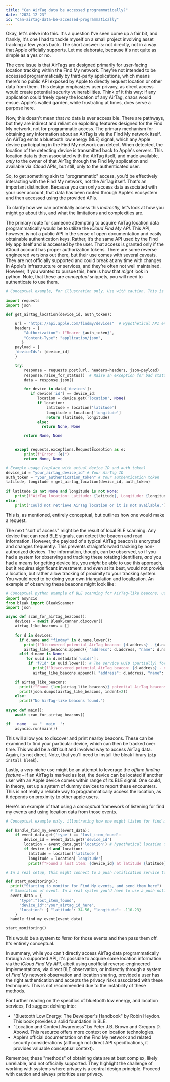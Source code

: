 ```yaml
---
title: "Can AirTag data be accessed programmatically?"
date: "2024-12-23"
id: "can-airtag-data-be-accessed-programmatically"
---
```


Okay, let's delve into this. It's a question I've seen come up a fair bit, and frankly, it's one I had to tackle myself on a small project involving asset tracking a few years back. The short answer is: not directly, not in a way that Apple officially supports. Let me elaborate, because it's not quite as simple as a yes or no.

The core issue is that AirTags are designed primarily for user-facing location tracking within the Find My network. They're not intended to be accessed programmatically by third-party applications, which means there's no public API exposed by Apple to directly request location or other data from them. This design emphasizes user privacy, as direct access would create potential security vulnerabilities. Think of it this way: if any application could freely query the location of any AirTag, chaos would ensue. Apple's walled garden, while frustrating at times, does serve a purpose here.

Now, this doesn't mean that *no* data is ever accessible. There are pathways, but they are indirect and reliant on exploiting features designed for the Find My network, not for programmatic access. The primary mechanism for obtaining any information about an AirTag is via the Find My network itself. An AirTag emits a bluetooth low energy (BLE) signal, which any Apple device participating in the Find My network can detect. When detected, the location of the detecting device is transmitted back to Apple's servers. This location data is then associated with the AirTag itself, and made available, *only* to the owner of that AirTag through the Find My application and available via iCloud APIs, but still, only to the authenticated user.

So, to get something akin to "programmatic" access, you’d be effectively interacting with the Find My network, not the AirTag itself. That's an important distinction. Because you can only access data associated with your user account, that data has been routed through Apple’s ecosystem and then accessed using the provided APIs.

To clarify how we can potentially access this *indirectly,* let’s look at how you might go about this, and what the limitations and complexities are.

The primary route for someone attempting to acquire AirTag location data programmatically would be to utilize the *iCloud Find My API.* This API, however, is not a public API in the sense of open documentation and easily obtainable authentication keys. Rather, it’s the same API used by the Find My app itself and is accessed by the user. That access is granted only if the iCloud account has proper authorization tokens. There are some reverse engineered versions out there, but their use comes with several caveats. They are not officially supported and could break at any time with changes in Apple's infrastructure or services, and they’re often not well maintained. However, if you wanted to pursue this, here is how that *might* look in python. Note, that these are *conceptual* snippets, you will need to authenticate to use them.

```python
# Conceptual example, for illustration only. Use with caution. This is a simulation.

import requests
import json

def get_airtag_location(device_id, auth_token):

    url = "https://api.apple.com/findmy/devices"  # Hypothetical API endpoint
    headers = {
        "Authorization": f"Bearer {auth_token}",
        "Content-Type": "application/json",
       }
    payload = {
    'deviceIds': [device_id]
    }

    try:
        response = requests.post(url, headers=headers, json=payload)
        response.raise_for_status()  # Raise an exception for bad status codes
        data = response.json()

        for device in data['devices']:
           if device['id'] == device_id:
              location = device.get('location', None)
              if location:
                  latitude = location['latitude']
                  longitude = location['longitude']
                  return (latitude, longitude)
              else:
                return None, None

        return None, None


    except requests.exceptions.RequestException as e:
        print(f"Error: {e}")
        return None, None

# Example usage (replace with actual device ID and auth token)
device_id = "your_airtag_device_id" # Your AirTag ID
auth_token = "your_authentication_token" # Your authentication token
latitude, longitude = get_airtag_location(device_id, auth_token)

if latitude is not None and longitude is not None:
    print(f"AirTag location: Latitude: {latitude}, Longitude: {longitude}")
else:
    print("Could not retrieve AirTag location or it is not available.")
```
This is, as mentioned, entirely conceptual, but outlines how one would make a request.

The next "sort of access" might be the result of local BLE scanning. Any device that can read BLE signals, can detect the beacon and read information. However, the payload of a typical AirTag beacon is encrypted and changes frequently. This prevents straightforward tracking by non-authorized devices. The information, though, can be observed, so if you had a system for observing and tracking these rotating identifiers, *and* you had a means for getting device ids, you *might* be able to use this approach, but it requires significant investment, and even at its best, would not provide a location, but rather allow tracking of proximity to your tracking system. You would need to be doing your own triangulation and localization. An example of observing these beacons might look like:

```python
# Conceptual python example of BLE scanning for AirTag-like beacons, using bleak library
import asyncio
from bleak import BleakScanner
import json

async def scan_for_airtag_beacons():
    devices = await BleakScanner.discover()
    airtag_like_beacons = []

    for d in devices:
      if d.name and "findmy" in d.name.lower():
        print(f"Discovered potential AirTag beacon: {d.address} - {d.name}")
        airtag_like_beacons.append({ "address": d.address, "name": d.name})
      elif d.name is None:
         for uuid in d.metadata['uuids']:
          if 'f71d' in uuid.lower(): # The service UUID (partially) for airtags.
            print(f"Discovered potential AirTag beacon: {d.address} - name:{d.name} (uuid: {uuid})")
            airtag_like_beacons.append({ "address": d.address, "name": d.name, "uuid":uuid})

    if airtag_like_beacons:
      print(f"Found {len(airtag_like_beacons)} potential AirTag beacons.")
      print(json.dumps(airtag_like_beacons, indent=2))
    else:
      print("No AirTag-like beacons found.")

async def main():
    await scan_for_airtag_beacons()

if __name__ == "__main__":
    asyncio.run(main())

```

This will allow you to discover and print nearby beacons. These can be examined to find your particular device, which can then be tracked over time. This would be a difficult and involved way to access AirTag data. Again, its not direct. Note, that you'll need to install the bleak library (`pip install bleak`).

Lastly, a *very* niche use might be an attempt to leverage the *offline finding feature* – if an AirTag is marked as lost, the device can be located if another user with an Apple device comes within range of its BLE signal. One could, in theory, set up a system of dummy devices to report these encounters. This is not really a reliable way to programmatically access the location, as it depends on proximity to other apple users.

Here's an example of that using a *conceptual* framework of listening for find my events and using location data from those events.

```python
# Conceptual example only, illustrating how one might listen for find my events.

def handle_find_my_event(event_data):
    if event_data.get('type') == 'lost_item_found':
        device_id = event_data.get('device_id')
        location = event_data.get('location') # hypothetical location from event data
        if device_id and location:
          latitude = location['latitude']
          longitude = location['longitude']
          print(f"Found a lost item: {device_id} at latitude {latitude}, longitude {longitude}")

# In a real setup, this might connect to a push notification service to monitor for Find My events

def start_monitoring():
  print("Starting to monitor for Find My events, and send them here")
  # Simulation of event. In a real system you'd have to use a push notification listener
  event_data = {
      "type":"lost_item_found",
      "device_id":"your_airtag_id_here",
      "location": { "latitude": 34.56, "longitude": -110.23}
    }
  handle_find_my_event(event_data)

start_monitoring()
```

This would be a system to *listen* for those events and then pass them off. It's entirely conceptual.

In summary, while you can't directly access AirTag data programmatically through a supported API, it's possible to acquire some location information via the *iCloud Find My API*, albeit using unofficial reverse-engineered implementations, via direct BLE observation, or indirectly through a system of *Find My* network observation and location sharing, provided a user has the right authentication and accepts the privacy risks associated with these techniques. This is not recommended due to the instability of these methods.

For further reading on the specifics of bluetooth low energy, and location services, I'd suggest delving into:

*   "Bluetooth Low Energy: The Developer's Handbook" by Robin Heydon. This book provides a solid foundation in BLE.
*   "Location and Context Awareness" by Peter J.B. Brown and Gregory D. Abowd. This resource offers more context on location technologies.
*   Apple’s official documentation on the Find My network and related security considerations (although not direct API specifications, it provides valuable conceptual context).

Remember, these "methods" of obtaining data are at best complex, likely unreliable, and not officially supported. They highlight the challenge of working with systems where privacy is a central design principle. Proceed with caution and always prioritize user privacy.
